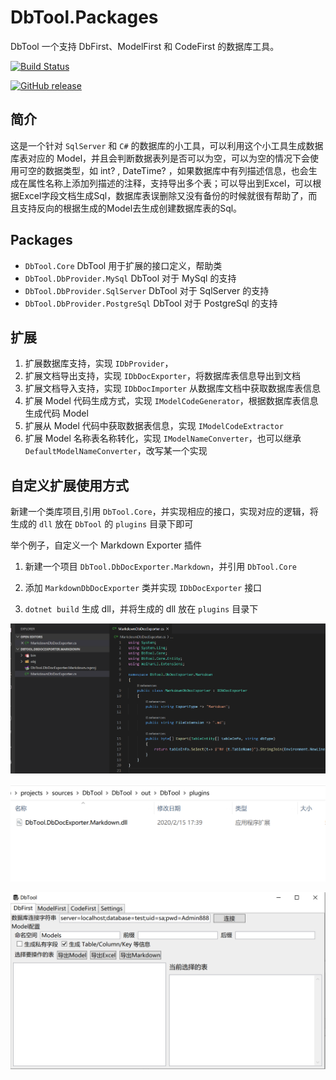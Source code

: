 # DbTool.Packages

DbTool 一个支持 DbFirst、ModelFirst 和 CodeFirst 的数据库工具。

[![Build Status](https://weihanli.visualstudio.com/Pipelines/_apis/build/status/WeihanLi.DbTool?branchName=wpf-dev)](https://weihanli.visualstudio.com/Pipelines/_build/latest?definitionId=18&branchName=wpf-dev)

[![GitHub release](https://img.shields.io/github/release/WeihanLi/DbTool.svg?style=plastic)](https://github.com/WeihanLi/DbTool/releases/latest)

## 简介

这是一个针对 `SqlServer` 和 `C#` 的数据库的小工具，可以利用这个小工具生成数据库表对应的 Model，并且会判断数据表列是否可以为空，可以为空的情况下会使用可空的数据类型，如
int? , DateTime? ，如果数据库中有列描述信息，也会生成在属性名称上添加列描述的注释，支持导出多个表；可以导出到Excel，可以根据Excel字段文档生成Sql，数据库表误删除又没有备份的时候就很有帮助了，而且支持反向的根据生成的Model去生成创建数据库表的Sql。

## Packages

- `DbTool.Core` DbTool 用于扩展的接口定义，帮助类
- `DbTool.DbProvider.MySql` DbTool 对于 MySql 的支持
- `DbTool.DbProvider.SqlServer` DbTool 对于 SqlServer 的支持
- `DbTool.DbProvider.PostgreSql` DbTool 对于 PostgreSql 的支持

## 扩展

1. 扩展数据库支持，实现 `IDbProvider`，
1. 扩展文档导出支持，实现 `IDbDocExporter`，将数据库表信息导出到文档
1. 扩展文档导入支持，实现 `IDbDocImporter` 从数据库文档中获取数据库表信息
1. 扩展 Model 代码生成方式，实现 `IModelCodeGenerator`，根据数据库表信息生成代码 Model
1. 扩展从 Model 代码中获取数据表信息，实现 `IModelCodeExtractor`
1. 扩展 Model 名称表名称转化，实现 `IModelNameConverter`，也可以继承 `DefaultModelNameConverter`，改写某一个实现

## 自定义扩展使用方式

新建一个类库项目,引用 `DbTool.Core`，并实现相应的接口，实现对应的逻辑，将生成的 `dll` 放在 `DbTool` 的 `plugins` 目录下即可

举个例子，自定义一个 Markdown Exporter 插件

1. 新建一个项目 `DbTool.DbDocExporter.Markdown`，并引用 `DbTool.Core`

2. 添加 `MarkdownDbDocExporter` 类并实现 `IDbDocExporter` 接口

3. `dotnet build` 生成 dll，并将生成的 dll 放在 `plugins` 目录下

![](./resources/plugin0.png)

![](./resources/plugin1.png)

![](./resources/plugin2.png)

